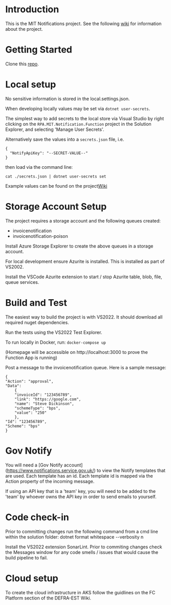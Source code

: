# Introduction 

This is the MIT Notifications project. See the following [wiki](https://dev.azure.com/defragovuk/DEFRA-EST/_wiki/wikis/DEFRA-EST/8604/Manual-Invoice-Template) for information about the project.

# Getting Started

Clone this [repo](https://github.com/DEFRA/rpa-mit-notification).

# Local setup

No sensitive information is stored in the local.settings.json. 

When developing locally values may be set via `dotnet user-secrets`.

The simplest way to add secrets to the local store via Visual Studio by right clicking on the
`RPA.MIT.Notification.Function` project in the Solution Explorer, and selecting 'Manage User Secrets'.

Alternatively save the values into a `secrets.json` file, i.e. 
```
{
  "NotifyApiKey": "--SECRET-VALUE--"
}

```
then load via the command line:
```
cat ./secrets.json | dotnet user-secrets set
```

Example values can be found on the project[Wiki](https://dev.azure.com/defragovuk/DEFRA-EST/_wiki/wikis/DEFRA-EST/7758/AzureAD-Sample-settings)

# Storage Account Setup

The project requires a storage account and the following queues created:
- invoicenotification
- invoicenotification-poison

Install Azure Storage Explorer to create the above queues in a storage account.

For local development ensure Azurite is installed. This is installed as part of VS2002.

Install the VSCode Azurite extension to start / stop Azurite table, blob, file, queue services.

# Build and Test

The easiest way to build the project is with VS2022. It should download all required nuget dependencies.

Run the tests using the VS2022 Test Explorer.

To run locally in Docker, run:
```docker-compose up```

(Homepage will be accessible on http://localhost:3000 to prove the Function App is running)

Post a message to the invoicenotification queue. Here is a sample message:

```
{
"Action": "approval",
"Data":
    {
    "invoiceId": "123456789",
    "link": "https://google.com",
    "name": "Steve Dickinson",
    "schemeType": "bps",
    "value": "250"
    },
"Id": "123456789",
"Scheme": "bps"
}
```

# Gov Notify

You will need a [Gov Notify account] (https://www.notifications.service.gov.uk/) to view the Notify templates that are used. Each template has an id. Each template id is mapped via the Action property of the incoming message.

If using an API key that is a 'team' key, you will need to be added to the 'team' by whoever owns the API key in order to send emails to yourself.

# Code check-in

Prior to committing changes run the following command from a cmd line within the solution folder: dotnet format whitespace --verbosity n

Install the VS2022 extension SonarLint. Prior to commiting changes check the Messages window for any code smells / issues that would cause the build pipeline to fail.

# Cloud setup
To create the cloud infrastructure in AKS follow the guidlines on the FC Platform section of the DEFRA-EST Wiki. 



